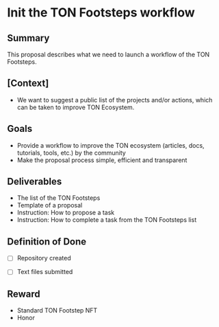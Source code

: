 # <!-- Proposal name --> Init the TON Footsteps workflow 

## Summary
<!-- Short description of a proposal -->
This proposal describes what we need to launch a workflow of the TON Footsteps.

## [Context]
<!-- Optional information required for understanding the suggested footstep -->
* We want to suggest a public list of the projects and/or actions, which can be taken to improve TON Ecosystem.

## Goals
<!-- Main goals of a proposal -->
* Provide a workflow to improve the TON ecosystem (articles, docs, tutorials, tools, etc.) by the community
* Make the proposal process simple, efficient and transparent

## Deliverables
<!-- What needs to be delivered -->
* The list of the TON Footsteps
* Template of a proposal
* Instruction: How to propose a task
* Instruction: How to complete a task from the TON Footsteps list

## Definition of Done
<!-- Acceptance criteria, which have to be met to consider the footstep complete -->
 * [ ] Repository created

 * [ ] Text files submitted

## Reward
<!-- Suggested reward -->
* Standard TON Footstep NFT
* Honor

